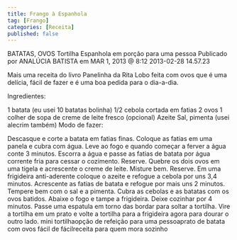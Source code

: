 ```yaml
---
title: Frango à Espanhola
tag: [Frango]
categories: [Receita]
published: false
---
```


BATATAS, OVOS
Tortilha Espanhola em porção para uma pessoa
Publicado por ANALÚCIA BATISTA em MAR 1, 2013 @ 8:12
2013-02-28 14.57.23

Mais uma receita do livro Panelinha da Rita Lobo feita com ovos que é uma delícia, fácil de fazer e é uma boa pedida para o dia-a-dia.

Ingredientes:

1 batata (eu usei 10 batatas bolinha)
1/2 cebola cortada em fatias
2 ovos
1 colher de sopa de creme de leite fresco (opcional)
Azeite
Sal, pimenta (usei alecrim também)
Modo de fazer:

Descasque e corte a batata em fatias finas. Coloque as fatias em uma panela e cubra com água. Leve ao fogo e quando começar a ferver a água conte 3 minutos. Escorra a água e passe as fatias de batata por água corrente fria para cessar o cozimento. Reserve.
Quebre os dois ovos em uma tigela e acrescente o creme de leite. Misture bem. Reserve.
Em uma frigideira anti-aderente coloque o azeite e refogue  a cebola por uns 3,4 minutos. Acrescente as fatias de batata e refogue por mais uns 2 minutos. Tempere bem com o sal e a pimenta.
Cubra as cebolas e as batatas com os ovos batidos. Abaixe o fogo e tampe a frigideira. Deixe cozinhar por 4 minutos.
Passe uma espatula em torno das bordar para soltar a tortilha. Vire a tortilha em um prato e volte a tortilha para a frigideira agora para dourar o outro lado.
mini tortilhaopção de refeição para uma pessoaprato de batata com ovos fácil de fácilreceita para quem mora sozinho